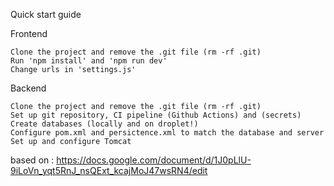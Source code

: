   


Quick start guide

Frontend

    Clone the project and remove the .git file (rm -rf .git)
    Run 'npm install' and 'npm run dev'
    Change urls in 'settings.js'

Backend

    Clone the project and remove the .git file (rm -rf .git)
    Set up git repository, CI pipeline (Github Actions) and (secrets)
    Create databases (locally and on droplet!)
    Configure pom.xml and persictence.xml to match the database and server
    Set up and configure Tomcat


based on : https://docs.google.com/document/d/1J0pLlU-9iLoVn_yqt5RnJ_nsQExt_kcajMoJ47wsRN4/edit
